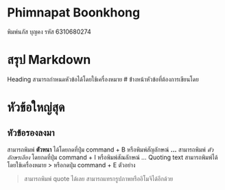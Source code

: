 # Phimnapat Boonkhong
พิมพ์นภัส บุญคง รหัส 6310680274
# สรุป Markdown
Heading สามารถกำหนดหัวข้อได้โดยใช้เครื่องหมาย # ข้่างหน้าหัวข้อที่ต้องการเขียนโดย
# หัวข้อใหญ่สุด
## หัวข้อรองลงมา
สามารถพิมพ์ **ตัวหนา** ได้โดยกดที่ปุ่ม command + B หรือพิมพ์สัญลักษณ์ **...**
สามารถพิมพ์ _ตัวอักษรเอียง_ โดยกดที่ปุ่ม command + I หรือพิมพ์สัณลักษณ์ _..._
Quoting text สามารถพิมพ์ได้โดยใช้เครื่องหมาย > หรือกดปุ่ม command + E
ตัวอย่าง
> สามารถพิมพ์ quote ได้เลย
สามารถแทรกรูปภาพหรืออิโมจิได้อีกด้วย
